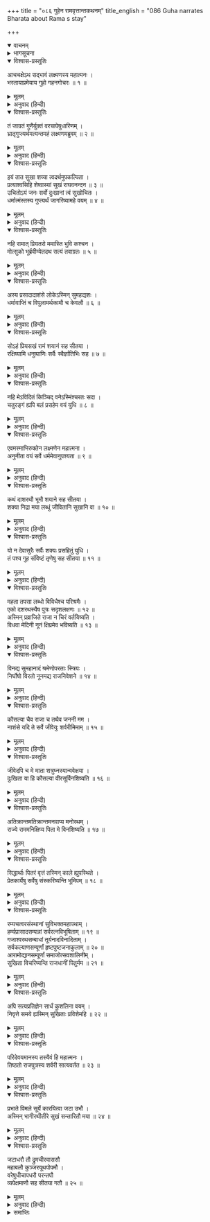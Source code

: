 +++
title = "०८६ गुहेन रामवृत्तान्तकथनम्"
title_english = "086 Guha narrates Bharata about Rama s stay"

+++
<details open><summary>वाचनम्</summary>
<div caption="श्रीराम-हरिसीताराममूर्ति-घनपाठिभ्यां वचनम्" class="audioEmbed" src="https://archive.org/download/Ramayana-recitation-Sriram-harisItArAmamUrti-Ghanapaati-v2/Kanda_2/Kanda_2_AYK-086-Guhena_Rama_Vruththantha_Kathanam.mp3"></div>
</details>

<details><summary>भागसूचना</summary>

86. निषादराज गुहके द्वारा लक्ष्मणके सद्भाव और विलापका वर्णन
</details>

<details open><summary>विश्वास-प्रस्तुतिः</summary>

आचचक्षेऽथ सद्भावं लक्ष्मणस्य महात्मनः ।  
भरतायाप्रमेयाय गुहो गहनगोचरः ॥ १ ॥
</details>

<details><summary>मूलम्</summary>

आचचक्षेऽथ सद्भावं लक्ष्मणस्य महात्मनः ।  
भरतायाप्रमेयाय गुहो गहनगोचरः ॥ १ ॥
</details>

<details><summary>अनुवाद (हिन्दी)</summary>

वनचारी गुहने अप्रमेय शक्तिशाली भरतसे महात्मा लक्ष्मणके सद्भावका इस प्रकार वर्णन किया— ॥ १ ॥
</details>

<details open><summary>विश्वास-प्रस्तुतिः</summary>

तं जाग्रतं गुणैर्युक्तं वरचापेषुधारिणम् ।  
भ्रातृगुप्त्यर्थमत्यन्तमहं लक्ष्मणमब्रुवम् ॥ २ ॥
</details>

<details><summary>मूलम्</summary>

तं जाग्रतं गुणैर्युक्तं वरचापेषुधारिणम् ।  
भ्रातृगुप्त्यर्थमत्यन्तमहं लक्ष्मणमब्रुवम् ॥ २ ॥
</details>

<details><summary>अनुवाद (हिन्दी)</summary>

‘लक्ष्मण अपने भाईकी रक्षाके लिये श्रेष्ठ धनुष और बाण धारण किये अधिक कालतक जागते रहे । उस समय उन सद्‍गुणशाली लक्ष्मणसे मैंने इस प्रकार कहा— ॥ २ ॥
</details>

<details open><summary>विश्वास-प्रस्तुतिः</summary>

इयं तात सुखा शय्या त्वदर्थमुपकल्पिता ।  
प्रत्याश्वसिहि शेष्वास्यां सुखं राघवनन्दन ॥ ३ ॥  
उचितोऽयं जनः सर्वो दुःखानां त्वं सुखोचितः ।  
धर्मात्मंस्तस्य गुप्त्यर्थं जागरिष्यामहे वयम् ॥ ४ ॥
</details>

<details><summary>मूलम्</summary>

इयं तात सुखा शय्या त्वदर्थमुपकल्पिता ।  
प्रत्याश्वसिहि शेष्वास्यां सुखं राघवनन्दन ॥ ३ ॥  
उचितोऽयं जनः सर्वो दुःखानां त्वं सुखोचितः ।  
धर्मात्मंस्तस्य गुप्त्यर्थं जागरिष्यामहे वयम् ॥ ४ ॥
</details>

<details><summary>अनुवाद (हिन्दी)</summary>

‘तात रघुकुलनन्दन! मैंने तुम्हारे लिये यह सुखदायिनी शय्या तैयार की है । तुम इसपर सुखपूर्वक सोओ और भलीभाँति विश्राम करो । यह (मैं) सेवक तथा इसके साथके सब लोग वनवासी होनेके कारण दुःख सहन करनेके योग्य हैं (क्योंकि हम सबको कष्ट सहनेका अभ्यास है); परंतु तुम सुखमें ही पले होनेके कारण उसीके योग्य हो । धर्मात्मन्! हमलोग श्रीरामचन्द्रजीकी रक्षाके लिये रातभर जागते रहेंगे ॥ ३-४ ॥
</details>

<details open><summary>विश्वास-प्रस्तुतिः</summary>

नहि रामात् प्रियतरो ममास्ति भुवि कश्चन ।  
मोत्सुको भूर्ब्रवीम्येतदथ सत्यं तवाग्रतः ॥ ५ ॥
</details>

<details><summary>मूलम्</summary>

नहि रामात् प्रियतरो ममास्ति भुवि कश्चन ।  
मोत्सुको भूर्ब्रवीम्येतदथ सत्यं तवाग्रतः ॥ ५ ॥
</details>

<details><summary>अनुवाद (हिन्दी)</summary>

‘मैं तुम्हारे सामने सत्य कहता हूँ कि इस भूमण्डलमें मुझे श्रीरामसे बढ़कर प्रिय दूसरा कोई नहीं है; अतः तुम इनकी रक्षाके लिये उत्सुक न होओ ॥  ५ ॥
</details>

<details open><summary>विश्वास-प्रस्तुतिः</summary>

अस्य प्रसादादाशंसे लोकेऽस्मिन् सुमहद्यशः ।  
धर्मावाप्तिं च विपुलामर्थकामौ च केवलौ ॥ ६ ॥
</details>

<details><summary>मूलम्</summary>

अस्य प्रसादादाशंसे लोकेऽस्मिन् सुमहद्यशः ।  
धर्मावाप्तिं च विपुलामर्थकामौ च केवलौ ॥ ६ ॥
</details>

<details><summary>अनुवाद (हिन्दी)</summary>

‘इन श्रीरघुनाथजीके प्रसादसे ही मैं इस लोकमें महान् यश, प्रचुर धर्मलाभ तथा विशुद्ध अर्थ एवं भोग्य वस्तु पानेकी आशा करता हूँ ॥ ६ ॥
</details>

<details open><summary>विश्वास-प्रस्तुतिः</summary>

सोऽहं प्रियसखं रामं शयानं सह सीतया ।  
रक्षिष्यामि धनुष्पाणिः सर्वैः स्वैर्ज्ञातिभिः सह ॥ ७ ॥
</details>

<details><summary>मूलम्</summary>

सोऽहं प्रियसखं रामं शयानं सह सीतया ।  
रक्षिष्यामि धनुष्पाणिः सर्वैः स्वैर्ज्ञातिभिः सह ॥ ७ ॥
</details>

<details><summary>अनुवाद (हिन्दी)</summary>

‘अतः मैं अपने समस्त बन्धु-बान्धवोंके साथ हाथमें धनुष लेकर सीताके साथ सोये प्रिय सखा श्रीरामकी (सब प्रकारसे) रक्षा करूँगा ॥ ७ ॥
</details>

<details open><summary>विश्वास-प्रस्तुतिः</summary>

नहि मेऽविदितं किञ्चिद् वनेऽस्मिंश्चरतः सदा ।  
चतुरङ्गं ह्यपि बलं प्रसहेम वयं युधि ॥ ८ ॥
</details>

<details><summary>मूलम्</summary>

नहि मेऽविदितं किञ्चिद् वनेऽस्मिंश्चरतः सदा ।  
चतुरङ्गं ह्यपि बलं प्रसहेम वयं युधि ॥ ८ ॥
</details>

<details><summary>अनुवाद (हिन्दी)</summary>

‘इस वनमें सदा विचरते रहनेके कारण मुझसे यहाँकी कोई बात छिपी नहीं है । हमलोग यहाँ युद्धमें शत्रुकी चतुरङ्गिणी सेनाका भी अच्छी तरह सामना कर सकते हैं’ ॥ ८ ॥
</details>

<details open><summary>विश्वास-प्रस्तुतिः</summary>

एवमस्माभिरुक्तेन लक्ष्मणेन महात्मना ।  
अनुनीता वयं सर्वे धर्ममेवानुपश्यता ॥ ९ ॥
</details>

<details><summary>मूलम्</summary>

एवमस्माभिरुक्तेन लक्ष्मणेन महात्मना ।  
अनुनीता वयं सर्वे धर्ममेवानुपश्यता ॥ ९ ॥
</details>

<details><summary>अनुवाद (हिन्दी)</summary>

‘हमारे इस प्रकार कहनेपर धर्मपर ही दृष्टि रखनेवाले महात्मा लक्ष्मणने हम सब लोगोंसे अनुनयपूर्वक कहा— ॥ ९ ॥
</details>

<details open><summary>विश्वास-प्रस्तुतिः</summary>

कथं दाशरथौ भूमौ शयाने सह सीतया ।  
शक्या निद्रा मया लब्धुं जीवितानि सुखानि वा ॥ १० ॥
</details>

<details><summary>मूलम्</summary>

कथं दाशरथौ भूमौ शयाने सह सीतया ।  
शक्या निद्रा मया लब्धुं जीवितानि सुखानि वा ॥ १० ॥
</details>

<details><summary>अनुवाद (हिन्दी)</summary>

‘निषादराज! जब दशरथनन्दन श्रीराम देवी सीताके साथ भूमिपर शयन कर रहे हैं, तब मेरे लिये उत्तम शय्यापर सोकर नींद लेना, जीवन-धारणके लिये स्वादिष्ट अन्न खाना अथवा दूसरे-दूसरे सुखोंको भोगना कैसे सम्भव हो सकता है? ॥ १० ॥
</details>

<details open><summary>विश्वास-प्रस्तुतिः</summary>

यो न देवासुरैः सर्वैः शक्यः प्रसहितुं युधि ।  
तं पश्य गुह संविष्टं तृणेषु सह सीतया ॥ ११ ॥
</details>

<details><summary>मूलम्</summary>

यो न देवासुरैः सर्वैः शक्यः प्रसहितुं युधि ।  
तं पश्य गुह संविष्टं तृणेषु सह सीतया ॥ ११ ॥
</details>

<details><summary>अनुवाद (हिन्दी)</summary>

‘गुह! देखो, सम्पूर्ण देवता और असुर मिलकर भी युद्धमें जिनके वेगको नहीं सह सकते, वे ही श्रीराम इस समय सीताके साथ तिनकोंपर सो रहे हैं ॥ ११ ॥
</details>

<details open><summary>विश्वास-प्रस्तुतिः</summary>

महता तपसा लब्धो विविधैश्च परिश्रमैः ।  
एको दशरथस्यैष पुत्रः सदृशलक्षणः ॥ १२ ॥  
अस्मिन् प्रव्राजिते राजा न चिरं वर्तयिष्यति ।  
विधवा मेदिनी नूनं क्षिप्रमेव भविष्यति ॥ १३ ॥
</details>

<details><summary>मूलम्</summary>

महता तपसा लब्धो विविधैश्च परिश्रमैः ।  
एको दशरथस्यैष पुत्रः सदृशलक्षणः ॥ १२ ॥  
अस्मिन् प्रव्राजिते राजा न चिरं वर्तयिष्यति ।  
विधवा मेदिनी नूनं क्षिप्रमेव भविष्यति ॥ १३ ॥
</details>

<details><summary>अनुवाद (हिन्दी)</summary>

‘महान् तप और नाना प्रकारके परिश्रमसाध्य उपायोंद्वारा जो यह महाराज दशरथको अपने समान उत्तम लक्षणोंसे युक्त ज्येष्ठ पुत्रके रूपमें प्राप्त हुए हैं, उन्हीं इन श्रीरामके वनमें आ जानेसे राजा दशरथ अधिक कालतक जीवित नहीं रह सकेंगे । जान पड़ता है निश्चय ही यह पृथ्वी अब शीघ्र विधवा हो जायगी ॥ १२-१३ ॥
</details>

<details open><summary>विश्वास-प्रस्तुतिः</summary>

विनद्य सुमहानादं श्रमेणोपरताः स्त्रियः ।  
निर्घोषो विरतो नूनमद्य राजनिवेशने ॥ १४ ॥
</details>

<details><summary>मूलम्</summary>

विनद्य सुमहानादं श्रमेणोपरताः स्त्रियः ।  
निर्घोषो विरतो नूनमद्य राजनिवेशने ॥ १४ ॥
</details>

<details><summary>अनुवाद (हिन्दी)</summary>

‘अवश्य ही अब रनिवासकी स्त्रियाँ बड़े जोरसे आर्तनाद करके अधिक श्रमके कारण अब चुप हो गयी होंगी और राजमहलका वह हाहाकार इस समय शान्त हो गया होगा ॥ १४ ॥
</details>

<details open><summary>विश्वास-प्रस्तुतिः</summary>

कौसल्या चैव राजा च तथैव जननी मम ।  
नाशंसे यदि ते सर्वे जीवेयुः शर्वरीमिमाम् ॥ १५ ॥
</details>

<details><summary>मूलम्</summary>

कौसल्या चैव राजा च तथैव जननी मम ।  
नाशंसे यदि ते सर्वे जीवेयुः शर्वरीमिमाम् ॥ १५ ॥
</details>

<details><summary>अनुवाद (हिन्दी)</summary>

‘महारानी कौसल्या, राजा दशरथ तथा मेरी माता सुमित्रा—ये सब लोग आजकी इस राततक जीवित रह सकेंगे या नहीं; यह मैं नहीं कह सकता ॥ १५ ॥
</details>

<details open><summary>विश्वास-प्रस्तुतिः</summary>

जीवेदपि च मे माता शत्रुघ्नस्यान्ववेक्षया ।  
दुःखिता या हि कौसल्या वीरसूर्विनशिष्यति ॥ १६ ॥
</details>

<details><summary>मूलम्</summary>

जीवेदपि च मे माता शत्रुघ्नस्यान्ववेक्षया ।  
दुःखिता या हि कौसल्या वीरसूर्विनशिष्यति ॥ १६ ॥
</details>

<details><summary>अनुवाद (हिन्दी)</summary>

‘शत्रुघ्नकी बाट देखनेके कारण सम्भव है, मेरी माता सुमित्रा जीवित रह जायँ; परंतु पुत्रके विरहसे दुःखमें डूबी हुई वीर-जननी कौसल्या अवश्य नष्ट हो जायँगी ॥ १६ ॥
</details>

<details open><summary>विश्वास-प्रस्तुतिः</summary>

अतिक्रान्तमतिक्रान्तमनवाप्य मनोरथम् ।  
राज्ये राममनिक्षिप्य पिता मे विनशिष्यति ॥ १७ ॥
</details>

<details><summary>मूलम्</summary>

अतिक्रान्तमतिक्रान्तमनवाप्य मनोरथम् ।  
राज्ये राममनिक्षिप्य पिता मे विनशिष्यति ॥ १७ ॥
</details>

<details><summary>अनुवाद (हिन्दी)</summary>

‘(महाराजकी इच्छा थी कि श्रीरामको राज्यपर अभिषिक्त करूँ) अपने उस मनोरथको न पाकर श्रीरामको राज्यपर स्थापित किये बिना ही ‘हाय! मेरा सब कुछ नष्ट हो गया! नष्ट हो गया!!’ ऐसा कहते हुए मेरे पिताजी अपने प्राणोंका परित्याग कर देंगे ॥ १७ ॥
</details>

<details open><summary>विश्वास-प्रस्तुतिः</summary>

सिद्धार्थाः पितरं वृत्तं तस्मिन् काले ह्युपस्थिते ।  
प्रेतकार्येषु सर्वेषु संस्करिष्यन्ति भूमिपम् ॥ १८ ॥
</details>

<details><summary>मूलम्</summary>

सिद्धार्थाः पितरं वृत्तं तस्मिन् काले ह्युपस्थिते ।  
प्रेतकार्येषु सर्वेषु संस्करिष्यन्ति भूमिपम् ॥ १८ ॥
</details>

<details><summary>अनुवाद (हिन्दी)</summary>

‘उनकी उस मृत्युका समय उपस्थित होनेपर जो लोग वहाँ रहेंगे और मेरे मरे हुए पिता महाराज दशरथका सभी प्रेतकार्योंमें संस्कार करेंगे, वे ही सफलमनोरथ और भाग्यशाली हैं ॥ १८ ॥
</details>

<details open><summary>विश्वास-प्रस्तुतिः</summary>

रम्यचत्वरसंस्थानां सुविभक्तमहापथाम् ।  
हर्म्यप्रासादसम्पन्नां सर्वरत्नविभूषिताम् ॥ १९ ॥  
गजाश्वरथसम्बाधां तूर्यनादविनादिताम् ।  
सर्वकल्याणसम्पूर्णां हृष्टपुष्टजनाकुलाम् ॥ २० ॥  
आरामोद्यानसम्पूर्णां समाजोत्सवशालिनीम् ।  
सुखिता विचरिष्यन्ति राजधानीं पितुर्मम ॥ २१ ॥
</details>

<details><summary>मूलम्</summary>

रम्यचत्वरसंस्थानां सुविभक्तमहापथाम् ।  
हर्म्यप्रासादसम्पन्नां सर्वरत्नविभूषिताम् ॥ १९ ॥  
गजाश्वरथसम्बाधां तूर्यनादविनादिताम् ।  
सर्वकल्याणसम्पूर्णां हृष्टपुष्टजनाकुलाम् ॥ २० ॥  
आरामोद्यानसम्पूर्णां समाजोत्सवशालिनीम् ।  
सुखिता विचरिष्यन्ति राजधानीं पितुर्मम ॥ २१ ॥
</details>

<details><summary>अनुवाद (हिन्दी)</summary>

‘(यदि पिताजी जीवित रहे तो) रमणीय चबूतरों और चौराहोंके सुन्दर स्थानोंसे युक्त, पृथक्-पृथक् बने हुए विशाल राजमार्गोंसे अलंकृत, धनिकोंकी अट्टालिकाओं और देवमन्दिरों एवं राजभवनोंसे सम्पन्न, सब प्रकारके रत्नोंसे विभूषित, हाथियों, घोड़ों और रथोंके आवागमनसे भरी हुई, विविध वाद्योंकी ध्वनियोंसे निनादित, समस्त कल्याणकारी वस्तुओंसे भरपूर, हृष्ट-पुष्ट मनुष्योंसे व्याप्त, पुष्पवाटिकाओं और उद्यानोंसे परिपूर्ण तथा सामाजिक उत्सवोंसे सुशोभित हुई मेरे पिताकी राजधानी अयोध्यापुरीमें जो लोग विचरेंगे, वास्तवमें वे ही सुखी हैं ॥ १९—२१ ॥
</details>

<details open><summary>विश्वास-प्रस्तुतिः</summary>

अपि सत्यप्रतिज्ञेन सार्धं कुशलिना वयम् ।  
निवृत्ते समये ह्यस्मिन् सुखिताः प्रविशेमहि ॥ २२ ॥
</details>

<details><summary>मूलम्</summary>

अपि सत्यप्रतिज्ञेन सार्धं कुशलिना वयम् ।  
निवृत्ते समये ह्यस्मिन् सुखिताः प्रविशेमहि ॥ २२ ॥
</details>

<details><summary>अनुवाद (हिन्दी)</summary>

‘क्या वनवासकी इस अवधिके समाप्त होनेपर सकुशल लौटे हुए सत्यप्रतिज्ञ श्रीरामके साथ हमलोग अयोध्यापुरीमें प्रवेश कर सकेंगे’ ॥ २२ ॥
</details>

<details open><summary>विश्वास-प्रस्तुतिः</summary>

परिदेवयमानस्य तस्यैवं हि महात्मनः ।  
तिष्ठतो राजपुत्रस्य शर्वरी सात्यवर्तत ॥ २३ ॥
</details>

<details><summary>मूलम्</summary>

परिदेवयमानस्य तस्यैवं हि महात्मनः ।  
तिष्ठतो राजपुत्रस्य शर्वरी सात्यवर्तत ॥ २३ ॥
</details>

<details><summary>अनुवाद (हिन्दी)</summary>

‘इस प्रकार विलाप करते हुए महामनस्वी राजकुमार लक्ष्मणकी वह सारी रात जागते ही बीती ॥ २३ ॥
</details>

<details open><summary>विश्वास-प्रस्तुतिः</summary>

प्रभाते विमले सूर्ये कारयित्वा जटा उभौ ।  
अस्मिन् भागीरथीतीरे सुखं सन्तारितौ मया ॥ २४ ॥
</details>

<details><summary>मूलम्</summary>

प्रभाते विमले सूर्ये कारयित्वा जटा उभौ ।  
अस्मिन् भागीरथीतीरे सुखं सन्तारितौ मया ॥ २४ ॥
</details>

<details><summary>अनुवाद (हिन्दी)</summary>

‘प्रातःकाल निर्मल सूर्योदय होनेपर मैंने भागीरथीके तटपर (वटके दूधसे) उन दोनोंके केशोंको जटाका रूप दिलवाया और उन्हें सुखपूर्वक पार उतारा ॥ २४ ॥
</details>

<details open><summary>विश्वास-प्रस्तुतिः</summary>

जटाधरौ तौ द्रुमचीरवाससौ  
महाबलौ कुञ्जरयूथपोपमौ ।  
वरेषुधीचापधरौ परन्तपौ  
व्यपेक्षमाणौ सह सीतया गतौ ॥ २५ ॥
</details>

<details><summary>मूलम्</summary>

जटाधरौ तौ द्रुमचीरवाससौ  
महाबलौ कुञ्जरयूथपोपमौ ।  
वरेषुधीचापधरौ परन्तपौ  
व्यपेक्षमाणौ सह सीतया गतौ ॥ २५ ॥
</details>

<details><summary>अनुवाद (हिन्दी)</summary>

‘सिरपर जटा धारण करके वल्कल एवं चीर-वस्त्र पहने हुए, महाबली, शत्रुसंतापी श्रीराम और लक्ष्मण दो गजयूथपतियोंके समान शोभा पाते थे । वे सुन्दर तरकस और धनुष धारण किये इधर-उधर देखते हुए सीताके साथ चले गये’ ॥ २५ ॥
</details>

<details><summary>समाप्तिः</summary>

इत्यार्षे श्रीमद्रारामायणे वाल्मीकीये आदिकाव्येऽयोध्याकाण्डे षडशीतितमः सर्गः ॥ ८६ ॥  
इस प्रकार श्रीवाल्मीकिनिर्मित आर्षरामायण आदिकाव्यके अयोध्याकाण्डमें छियासीवाँ सर्ग पूरा हुआ ॥ ८६ ॥
</details>

